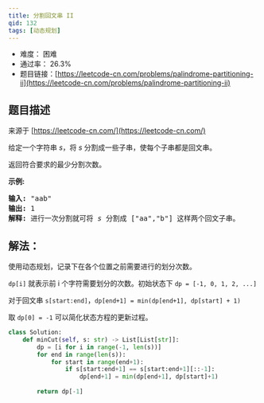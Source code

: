 ```yaml
---
title: 分割回文串 II
qid: 132
tags: [动态规划]
---
```



- 难度： 困难
- 通过率： 26.3%
- 题目链接：[https://leetcode-cn.com/problems/palindrome-partitioning-ii](https://leetcode-cn.com/problems/palindrome-partitioning-ii)


## 题目描述

来源于 [https://leetcode-cn.com/](https://leetcode-cn.com/)

<p>给定一个字符串 <em>s</em>，将 <em>s</em> 分割成一些子串，使每个子串都是回文串。</p>

<p>返回符合要求的最少分割次数。</p>

<p><strong>示例:</strong></p>

<pre><strong>输入:</strong>&nbsp;&quot;aab&quot;
<strong>输出:</strong> 1
<strong>解释: </strong>进行一次分割就可将&nbsp;<em>s </em>分割成 [&quot;aa&quot;,&quot;b&quot;] 这样两个回文子串。
</pre>


## 解法：

使用动态规划，记录下在各个位置之前需要进行的划分次数。

`dp[i]` 就表示前 i 个字符需要划分的次数。初始状态下 `dp = [-1, 0, 1, 2, ...]`

对于回文串 `s[start:end]`，`dp[end+1] = min(dp[end+1], dp[start] + 1)`

取 `dp[0] = -1` 可以简化状态方程的更新过程。


```python
class Solution:
    def minCut(self, s: str) -> List[List[str]]:
        dp = [i for i in range(-1, len(s))]
        for end in range(len(s)):
            for start in range(end+1):
                if s[start:end+1] == s[start:end+1][::-1]:
                    dp[end+1] = min(dp[end+1], dp[start]+1)
                    
        return dp[-1]
```